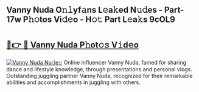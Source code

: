 ## Vanny Nuda O𝚗𝚕yf𝚊ns L𝚎a𝚔ed N𝚞𝚍es - Part-17w P𝚑𝚘tos Vi𝚍𝚎o - H𝚘𝚝 Part L𝚎a𝚔s 9cOL9

# <h2><a href="http://kf1ctn.oniu.top/?m=Vanny+Nuda">🔗👉 🔴 Vanny Nuda P𝚑ot𝚘𝚜 V𝚒d𝚎o</a></h2>

[![Vanny Nuda Nu𝚍e𝚜](https://i.imgur.com/0qMVB7G.gif)](http://kf1ctn.oniu.top/?m=Vanny+Nuda)
Online influencer Vanny Nuda, famed for sharing dance and lifestyle knowledge, through presentations and personal vlogs. Outstanding juggling partner Vanny Nuda, recognized for their remarkable abilities and accomplishments in juggling with others.  
